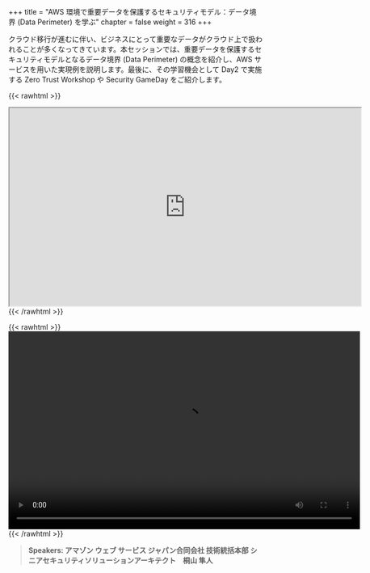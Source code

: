 +++
title = "AWS 環境で重要データを保護するセキュリティモデル：データ境界 (Data Perimeter) を学ぶ"
chapter = false
weight = 316
+++

クラウド移行が進むに伴い、ビジネスにとって重要なデータがクラウド上で扱われることが多くなってきています。本セッションでは、重要データを保護するセキュリティモデルとなるデータ境界 (Data Perimeter) の概念を紹介し、AWS サービスを用いた実現例を説明します。最後に、その学習機会として Day2 で実施する Zero Trust Workshop や Security GameDay をご紹介します。

{{< rawhtml >}}
<iframe src="https://dxjsvn24c4x1f.cloudfront.net/OnDemandTracks/tech_track_5.pdf" width="696" height="392"></iframe>
{{< /rawhtml >}}

{{< rawhtml >}}
<video width="696" height="392" controls>
  <source src="https://dxjsvn24c4x1f.cloudfront.net/OnDemandTracks/tech_track_5.mp4" type="video/mp4">
  Your browser doesn't support video.
</video>
{{< /rawhtml >}}

>  **Speakers: アマゾン ウェブ サービス ジャパン合同会社 技術統括本部 シニアセキュリティソリューションアーキテクト　桐山 隼人** 


